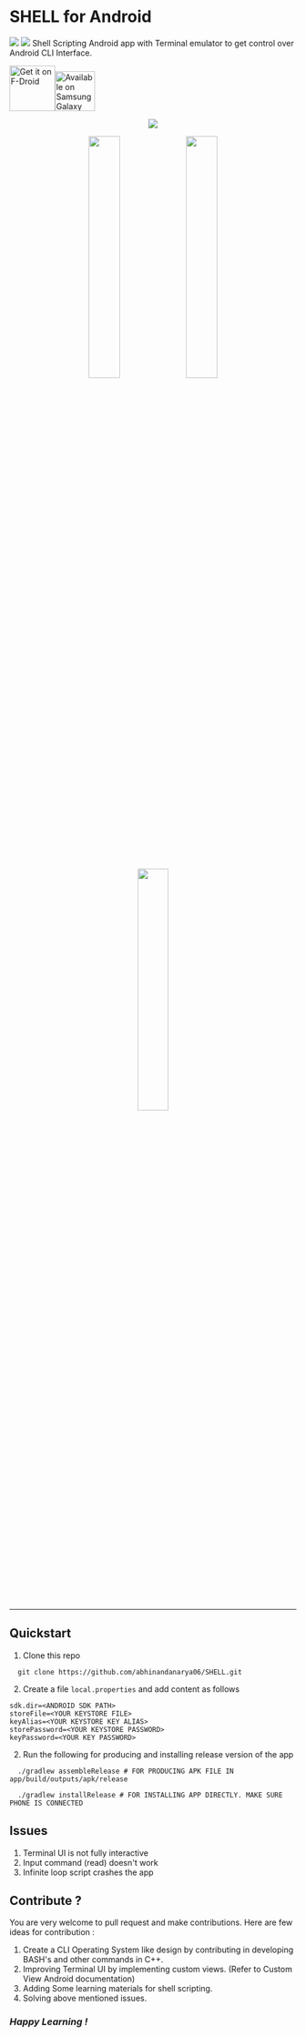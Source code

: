 # SHELL for Android 
<img src="https://img.shields.io/badge/Android-Java-red"> <img src="https://img.shields.io/badge/SHELL-%2Fsystem%2Fbin%2Fsh-orange">
Shell Scripting Android app with Terminal emulator to get control over Android CLI Interface.

[<img src="https://fdroid.gitlab.io/artwork/badge/get-it-on.png"
    alt="Get it on F-Droid"
    height="80">](https://f-droid.org/packages/in.ac.dducollegedu.shell)[<img src="https://img.samsungapps.com/seller/images/badges/galaxyStore/png_big/GalaxyStore_English.png?ver=1626197462000"
    alt="Available on Samsung Galaxy Store"
    height="70">](https://galaxy.store/ashell)


<p align="center">
  <img src="https://github.com/abhinandanarya06/SHELL/blob/main/fastlane/metadata/android/en-US/images/phoneScreenshots/main.jpg?raw=true">
</p>
<p align="center">
  <img src="https://github.com/abhinandanarya06/SHELL/blob/main/fastlane/metadata/android/en-US/images/phoneScreenshots/1.jpg?raw=true" width="33%">
  <img src="https://github.com/abhinandanarya06/SHELL/blob/main/fastlane/metadata/android/en-US/images/phoneScreenshots/2.jpg?raw=true" width="33%">
  <img src="https://github.com/abhinandanarya06/SHELL/blob/main/fastlane/metadata/android/en-US/images/phoneScreenshots/3.jpg?raw=true" width="33%">
</p>

---





## Quickstart
1. Clone this repo
```
  git clone https://github.com/abhinandanarya06/SHELL.git
```
2. Create a file ```local.properties``` and add content as follows
```
sdk.dir=<ANDROID SDK PATH>
storeFile=<YOUR KEYSTORE FILE>
keyAlias=<YOUR KEYSTORE KEY ALIAS>
storePassword=<YOUR KEYSTORE PASSWORD>
keyPassword=<YOUR KEY PASSWORD>
```

2. Run the following for producing and installing release version of the app
```
  ./gradlew assembleRelease # FOR PRODUCING APK FILE IN app/build/outputs/apk/release
  
  ./gradlew installRelease # FOR INSTALLING APP DIRECTLY. MAKE SURE PHONE IS CONNECTED
```

## Issues
1. Terminal UI is not fully interactive
2. Input command (read) doesn't work 
3. Infinite loop script crashes the app

## Contribute ?
You are very welcome to pull request and make contributions.
Here are few ideas for contribution : 
1. Create a CLI Operating System like design by contributing in developing BASH's and other commands in C++.
2. Improving Terminal UI by implementing custom views. (Refer to Custom View Android documentation)
3. Adding Some learning materials for shell scripting.
4. Solving above mentioned issues.

### *Happy Learning !*
